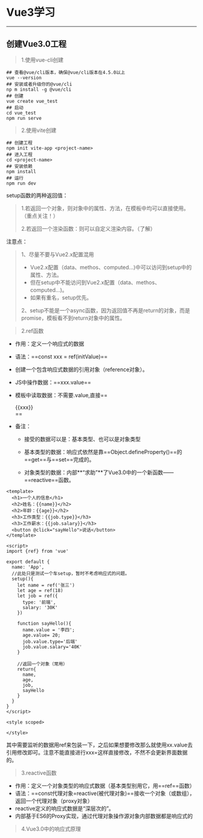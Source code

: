 

# Vue3学习

---

## 创建Vue3.0工程

> 1.使用vue-cli创建

```
## 查看@vue/cli版本，确保@vue/cli版本在4.5.0以上
vue --version
## 安装或者升级你的@vue/cli
np m install -g @vue/cli
## 创建
vue create vue_test
## 启动
cd vue_test
npm run serve
```



> 2.使用vite创建

```
## 创建工程
npm init vite-app <project-name>
## 进入工程
cd <project-name>
## 安装依赖
npm install
## 运行
npm run dev
```





setup函数的两种返回值：

> 1.若返回一个对象，则对象中的属性、方法，在模板中均可以直接使用。（重点关注！）
>
> 2.若返回一个渲染函数：则可以自定义渲染内容。（了解）



注意点：

> 1、尽量不要与Vue2.x配置混用
>
> * Vue2.x配置（data、methos、computed...)中可以访问到setup中的属性、方法。
> * 但在setup中不能访问到Vue2.x配置（data、methos、computed...)。
> * 如果有重名，setup优先。
>
> 2、setup不能是一个async函数，因为返回值不再是return的对象，而是promise，模板看不到return对象中的属性。



> 2.ref函数

* 作用：定义一个响应式的数据

* 语法：==const xxx = ref(initValue)==

* 创建一个包含响应式数据的引用对象（reference对象）。

* JS中操作数据：==xxx.value==

* 模板中读取数据：不需要.value,直接==<div>{{xxx}}</div>==

* 备注：

  * 接受的数据可以是：基本类型、也可以是对象类型

  * 基本类型的数据：响应式依然是靠==Object.defineProperty()==的==get==与==set==完成的。
  * 对象类型的数据：内部**“求助”**了Vue3.0中的一个新函数——==reactive==函数。

```vue
<template>
  <h1>一个人的信息</h1>
  <h2>姓名：{{name}}</h2>
  <h2>年龄：{{age}}</h2>
  <h3>工作类型：{{job.type}}</h3>
  <h3>工作薪水：{{job.salary}}</h3>
  <button @click="sayHello">说话</button>
</template>

<script>
import {ref} from 'vue'

export default {
  name: 'App',
  //此处只是测试一个车setup，暂时不考虑响应式的问题。
  setup(){
    let name = ref('张三')
    let age = ref(18)
    let job = ref({
      type: '前端',
      salary: '30K'
    })

    function sayHello(){
      name.value = '李四';
      age.value= 20;
      job.value.type='后端'
      job.value.salary='40K'
    }

    //返回一个对象（常用）
    return{
      name,
      age,
      job,
      sayHello
    }
  }
}
</script>

<style scoped>

</style>
```

其中需要监听的数据用ref来包装一下，之后如果想要修改那么就使用xx.value去引用修改即可。注意不能直接进行xxx=这样直接修改，不然不会更新界面数据的。





> 3.reactive函数

* 作用：定义一个对象类型的响应式数据（基本类型别用它，用==ref==函数）
* 语法：==const代理对象=reactive(被代理对象)==接收一个对象（或数组），返回一个代理对象（proxy对象）
* reactive定义的响应式数据是“深层次的”。
* 内部基于ES6的Proxy实现，通过代理对象操作源对象内部数据都是响应式的

> 4.Vue3.0中的响应式原理